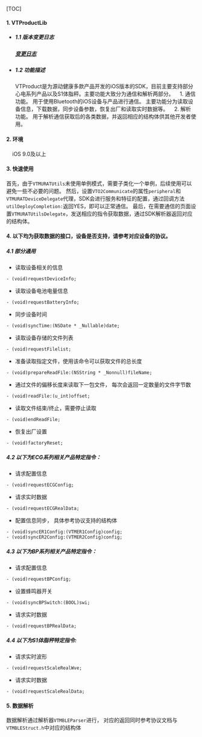 [TOC]

#### 1. VTProductLib
* ##### 1.1 版本变更日志
    ##### [变更日志](https://github.com/viatom-dev/VTProductLib/blob/main/ChangeLog.md)
* ##### 1.2 功能描述
   VTProduct是为源动健康多款产品开发的iOS版本的SDK，目前主要支持部分心电系列产品以及S1体脂秤。主要功能大致分为通信和解析两部分。
   &nbsp;&nbsp; 1. 通信功能。 用于使用Bluetooth的iOS设备与产品进行通信。 主要功能分为读取设备信息，下载数据，同步设备参数，恢复出厂和读取实时数据等。
   &nbsp;&nbsp; 2. 解析功能。 用于解析通信获取后的各类数据，并返回相应的结构体供其他开发者使用。

#### 2. 环境
   &nbsp;&nbsp;&nbsp; iOS 9.0及以上

#### 3. 快速使用
首先，由于`VTMURATUtils`未使用单例模式，需要子类化一个单例，后续使用可以避免一些不必要的问题。
然后，设置`VTO2Communicate`的属性`peripheral`和`VTMURATDeviceDelegate`代理，SDK会进行服务和特征的配置，通过回调方法`utilDeployCompletion:`返回YES，即可以正常通信。
最后，在需要通信的页面设置`VTMURATUtilsDelegate`，发送相应的指令获取数据，通过SDK解析器返回对应的结构体。

#### 4. 以下均为获取数据的接口，设备是否支持，请参考对应设备的协议。

##### 4.1 部分通用
- 读取设备相关的信息
```
- (void)requestDeviceInfo;
```

- 读取设备电池电量信息
```
- (void)requestBatteryInfo;
```

- 同步设备时间
```
- (void)syncTime:(NSDate * _Nullable)date;
```

- 读取设备存储的文件列表
```
- (void)requestFilelist;
```

- 准备读取指定文件，使用该命令可以获取文件的总长度
```
- (void)prepareReadFile:(NSString * _Nonnull)fileName;
```

- 通过文件的偏移长度来读取下一包文件， 每次会返回一定数量的文件字节数
```
- (void)readFile:(u_int)offset;
```

- 读取文件结束/终止，需要停止读取
```
- (void)endReadFile;
```

- 恢复出厂设置
```
- (void)factoryReset;
```

##### 4.2 以下为ECG系列相关产品特定指令：
- 请求配置信息
```
- (void)requestECGConfig;
```

- 请求实时数据
```
- (void)requestECGRealData;
```

- 配置信息同步， 具体参考协议支持的结构体
```
- (void)syncER1Config:(VTMER1Config)config;
- (void)syncER2Config:(VTMER2Config)config;
```

##### 4.3 以下为BP系列相关产品特定指令：
- 请求配置信息
```
- (void)requestBPConfig;
```

- 设置蜂鸣器开关
```
- (void)syncBPSwitch:(BOOL)swi;
```

- 请求实时数据
```
- (void)requestBPRealData;
```

##### 4.4 以下为S1体脂秤特定指令:
- 请求实时波形
```
- (void)requestScaleRealWve;
```

- 请求实时数据
```
- (void)requestScaleRealData;
```

#### 5. 数据解析
数据解析通过解析器`VTMBLEParser`进行， 对应的返回同时参考协议文档与`VTMBLEStruct.h`中对应的结构体
